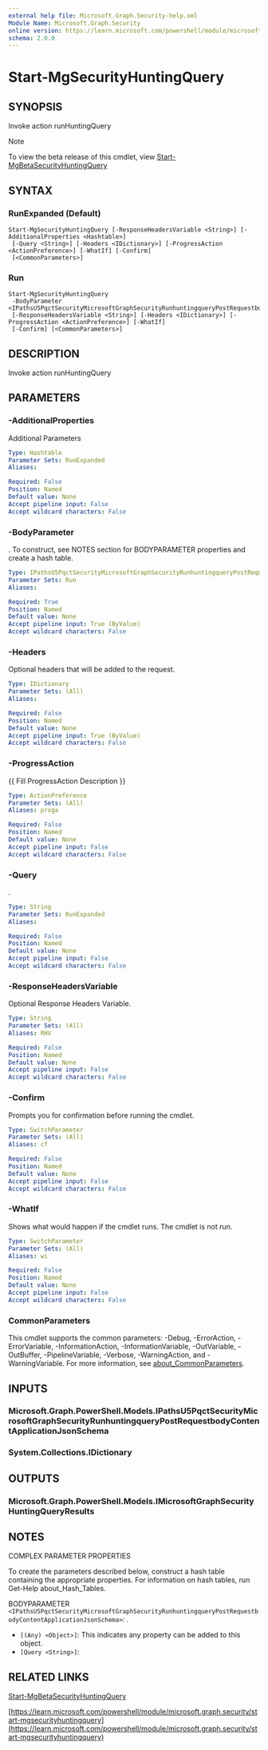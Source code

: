 ```yaml
---
external help file: Microsoft.Graph.Security-help.xml
Module Name: Microsoft.Graph.Security
online version: https://learn.microsoft.com/powershell/module/microsoft.graph.security/start-mgsecurityhuntingquery
schema: 2.0.0
---
```


# Start-MgSecurityHuntingQuery

## SYNOPSIS
Invoke action runHuntingQuery

> [!NOTE]
> To view the beta release of this cmdlet, view [Start-MgBetaSecurityHuntingQuery](/powershell/module/Microsoft.Graph.Beta.Security/Start-MgBetaSecurityHuntingQuery?view=graph-powershell-beta)

## SYNTAX

### RunExpanded (Default)
```
Start-MgSecurityHuntingQuery [-ResponseHeadersVariable <String>] [-AdditionalProperties <Hashtable>]
 [-Query <String>] [-Headers <IDictionary>] [-ProgressAction <ActionPreference>] [-WhatIf] [-Confirm]
 [<CommonParameters>]
```

### Run
```
Start-MgSecurityHuntingQuery
 -BodyParameter <IPathsU5PqctSecurityMicrosoftGraphSecurityRunhuntingqueryPostRequestbodyContentApplicationJsonSchema>
 [-ResponseHeadersVariable <String>] [-Headers <IDictionary>] [-ProgressAction <ActionPreference>] [-WhatIf]
 [-Confirm] [<CommonParameters>]
```

## DESCRIPTION
Invoke action runHuntingQuery

## PARAMETERS

### -AdditionalProperties
Additional Parameters

```yaml
Type: Hashtable
Parameter Sets: RunExpanded
Aliases:

Required: False
Position: Named
Default value: None
Accept pipeline input: False
Accept wildcard characters: False
```

### -BodyParameter
.
To construct, see NOTES section for BODYPARAMETER properties and create a hash table.

```yaml
Type: IPathsU5PqctSecurityMicrosoftGraphSecurityRunhuntingqueryPostRequestbodyContentApplicationJsonSchema
Parameter Sets: Run
Aliases:

Required: True
Position: Named
Default value: None
Accept pipeline input: True (ByValue)
Accept wildcard characters: False
```

### -Headers
Optional headers that will be added to the request.

```yaml
Type: IDictionary
Parameter Sets: (All)
Aliases:

Required: False
Position: Named
Default value: None
Accept pipeline input: True (ByValue)
Accept wildcard characters: False
```

### -ProgressAction
{{ Fill ProgressAction Description }}

```yaml
Type: ActionPreference
Parameter Sets: (All)
Aliases: proga

Required: False
Position: Named
Default value: None
Accept pipeline input: False
Accept wildcard characters: False
```

### -Query
.

```yaml
Type: String
Parameter Sets: RunExpanded
Aliases:

Required: False
Position: Named
Default value: None
Accept pipeline input: False
Accept wildcard characters: False
```

### -ResponseHeadersVariable
Optional Response Headers Variable.

```yaml
Type: String
Parameter Sets: (All)
Aliases: RHV

Required: False
Position: Named
Default value: None
Accept pipeline input: False
Accept wildcard characters: False
```

### -Confirm
Prompts you for confirmation before running the cmdlet.

```yaml
Type: SwitchParameter
Parameter Sets: (All)
Aliases: cf

Required: False
Position: Named
Default value: None
Accept pipeline input: False
Accept wildcard characters: False
```

### -WhatIf
Shows what would happen if the cmdlet runs.
The cmdlet is not run.

```yaml
Type: SwitchParameter
Parameter Sets: (All)
Aliases: wi

Required: False
Position: Named
Default value: None
Accept pipeline input: False
Accept wildcard characters: False
```

### CommonParameters
This cmdlet supports the common parameters: -Debug, -ErrorAction, -ErrorVariable, -InformationAction, -InformationVariable, -OutVariable, -OutBuffer, -PipelineVariable, -Verbose, -WarningAction, and -WarningVariable. For more information, see [about_CommonParameters](http://go.microsoft.com/fwlink/?LinkID=113216).

## INPUTS

### Microsoft.Graph.PowerShell.Models.IPathsU5PqctSecurityMicrosoftGraphSecurityRunhuntingqueryPostRequestbodyContentApplicationJsonSchema
### System.Collections.IDictionary
## OUTPUTS

### Microsoft.Graph.PowerShell.Models.IMicrosoftGraphSecurityHuntingQueryResults
## NOTES
COMPLEX PARAMETER PROPERTIES

To create the parameters described below, construct a hash table containing the appropriate properties.
For information on hash tables, run Get-Help about_Hash_Tables.

BODYPARAMETER `<IPathsU5PqctSecurityMicrosoftGraphSecurityRunhuntingqueryPostRequestbodyContentApplicationJsonSchema>`: .
  - `[(Any) <Object>]`: This indicates any property can be added to this object.
  - `[Query <String>]`:

## RELATED LINKS
[Start-MgBetaSecurityHuntingQuery](/powershell/module/Microsoft.Graph.Beta.Security/Start-MgBetaSecurityHuntingQuery?view=graph-powershell-beta)

[https://learn.microsoft.com/powershell/module/microsoft.graph.security/start-mgsecurityhuntingquery](https://learn.microsoft.com/powershell/module/microsoft.graph.security/start-mgsecurityhuntingquery)





